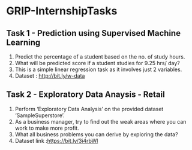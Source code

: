 # GRIP-InternshipTasks
## Task 1 - Prediction using Supervised Machine Learning
1. Predict the percentage of a student based on the no. of study hours.
2. What will be predicted score if a student studies for 9.25 hrs/ day?
3. This is a simple linear regression task as it involves just 2 variables.
4. Dataset : http://bit.ly/w-data

## Task 2 - Exploratory Data Anaysis - Retail
1. Perform ‘Exploratory Data Analysis’ on the provided dataset ‘SampleSuperstore’.
2. As a business manager, try to find out the weak areas where you can work to make more profit.
3. What all business problems you can derive by exploring the data?
4. Dataset link :https://bit.ly/3i4rbWl
